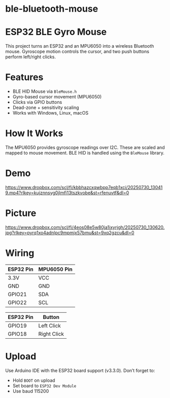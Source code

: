 # ble-bluetooth-mouse

# ESP32 BLE Gyro Mouse
This project turns an ESP32 and an MPU6050 into a wireless Bluetooth mouse. Gyroscope motion controls the cursor, and two push buttons perform left/right clicks.

# Features
- BLE HID Mouse via `BleMouse.h`
- Gyro-based cursor movement (MPU6050)
- Clicks via GPIO buttons
- Dead-zone + sensitivity scaling
- Works with Windows, Linux, macOS

# How It Works
The MPU6050 provides gyroscope readings over I2C. These are scaled and mapped to mouse movement. BLE HID is handled using the `BleMouse` library.

# Demo
https://www.dropbox.com/scl/fi/kbbhazcxqwbpp7eqb1xci/20250730_130419.mp4?rlkey=kujznnsyg0jlmfi13tszkvobe&st=rfenuvtf&dl=0

# Picture
https://www.dropbox.com/scl/fi/4eos08e5w80ja1ixyrjgh/20250730_130620.jpg?rlkey=pyrq1xo4adnlpc9mpmjx57bmu&st=9xq2gzcu&dl=0

# Wiring

| ESP32 Pin | MPU6050 Pin |
|-----------|--------------|
| 3.3V      | VCC          |
| GND       | GND          |
| GPIO21    | SDA          |
| GPIO22    | SCL          |

| ESP32 Pin | Button       |
|-----------|--------------|
| GPIO19    | Left Click   |
| GPIO18    | Right Click  |

# Upload
Use Arduino IDE with the ESP32 board support (v3.3.0). Don’t forget to:
- Hold `BOOT` on upload
- Set board to `ESP32 Dev Module`
- Use baud 115200
